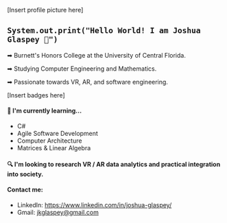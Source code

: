 [Insert profile picture here]

## ```System.out.print("Hello World! I am Joshua Glaspey 👋")```
>
➡ Burnett's Honors College at the University of Central Florida.
>
>
➡ Studying Computer Engineering and Mathematics.
>
>
➡ Passionate towards VR, AR, and software engineering.
>

[Insert badges here]

#### 📖 I'm currently learning...
* C#
* Agile Software Development
* Computer Architecture
* Matrices & Linear Algebra

#### 🔍 I'm looking to research VR / AR data analytics and practical integration into society.

#### Contact me:
* LinkedIn: https://www.linkedin.com/in/joshua-glaspey/
* Gmail: [jkglaspey@gmail.com](mailto:jkglaspey@gmail.com?subject=%5BGitHub%5D)
